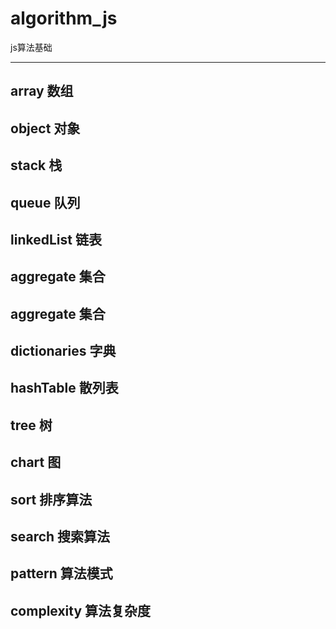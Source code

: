 # algorithm_js
js算法基础

-----------------------------------------------------------------------
## array 数组

## object 对象

## stack 栈

## queue 队列

## linkedList 链表

## aggregate 集合

## aggregate 集合

## dictionaries 字典

## hashTable 散列表

## tree 树

## chart 图

## sort 排序算法

## search 搜索算法

## pattern 算法模式

## complexity 算法复杂度
